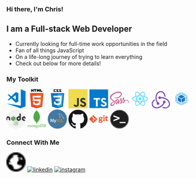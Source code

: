 ### Hi there, I'm Chris!
## I am a Full-stack Web Developer
- Currently looking for full-time work opportunities in the field
- Fan of all things JavaScript
- On a life-long journey of trying to learn everything
- Check out below for more details!

### My Toolkit  
<div>
    <img  width="50" alt="Visual Studio Code"  src="https://raw.githubusercontent.com/ikim1991/ikim1991/main/assets/vs.png"/>  
    <img  width="50" alt="HTML"  src="https://raw.githubusercontent.com/ikim1991/ikim1991/main/assets/html.png"/>  
    <img  width="50" alt="CSS"  src="https://raw.githubusercontent.com/ikim1991/ikim1991/main/assets/css.png"/>  
    <img  width="50" alt="JavaScript"  src="https://raw.githubusercontent.com/ikim1991/ikim1991/main/assets/javascript.png"/>  
    <img  width="50" alt="TypeScript"  src="https://raw.githubusercontent.com/ikim1991/ikim1991/main/assets/ts.png"/>  
    <img  width="50" alt="Sass"  src="https://raw.githubusercontent.com/ikim1991/ikim1991/main/assets/sass.png"/>  
    <img  width="50" alt="React"  src="https://raw.githubusercontent.com/ikim1991/ikim1991/main/assets/react.png"/>  
    <img  width="50" alt="Redux"  src="https://raw.githubusercontent.com/ikim1991/ikim1991/main/assets/redux.png"/>  
    <img  width="50" alt="Webpack"  src="https://raw.githubusercontent.com/ikim1991/ikim1991/main/assets/webpack.png"/>  
    <img  width="50" alt="Nodejs"  src="https://raw.githubusercontent.com/ikim1991/ikim1991/main/assets/nodejs.png"/>
    <img  width="50" alt="MongoDB"  src="https://raw.githubusercontent.com/ikim1991/ikim1991/main/assets/mongo.png"/>
    <img  width="50" alt="MySQL"  src="https://raw.githubusercontent.com/ikim1991/ikim1991/main/assets/mysql.png"/>
    <img  width="50" alt="GitHub"  src="https://raw.githubusercontent.com/ikim1991/ikim1991/main/assets/github.png"/>
    <img  width="50" alt="Git"  src="https://raw.githubusercontent.com/ikim1991/ikim1991/main/assets/git.png"/>
    <img  width="50" alt="Terminal"  src="https://raw.githubusercontent.com/ikim1991/ikim1991/main/assets/terminal.png"/>
</div>

### Connect With Me  

<div>
    <a href="https://ikim1991.github.io/portfolio" target="_blank" rel="noreferrer"><img width="50" alt="portfolio" src="https://raw.githubusercontent.com/iconic/open-iconic/master/svg/globe.svg" /></a>
    <a href="https://www.linkedin.com/in/ikim91/" target="_blank" rel="noreferrer"><img width="50" alt="linkedin" src="https://cdn.jsdelivr.net/npm/simple-icons@v3/icons/linkedin.svg" /></a>
    <a href="https://www.instagram.com/ikim91/" target="_blank" rel="noreferrer"><img width="50" alt="instagram" src="https://cdn.jsdelivr.net/npm/simple-icons@v3/icons/instagram.svg" /></a>
</div>